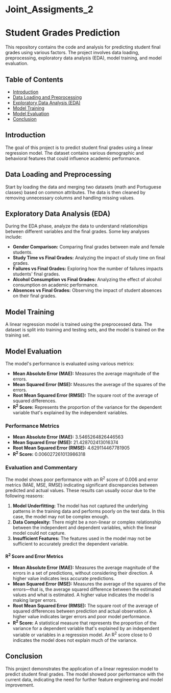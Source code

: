 # Joint_Assigments_2

<h1>Student Grades Prediction</h1>

<p>This repository contains the code and analysis for predicting student final grades using various factors. The project involves data loading, preprocessing, exploratory data analysis (EDA), model training, and model evaluation.</p>

<h2>Table of Contents</h2>
<ul>
  <li><a href="#introduction">Introduction</a></li>
  <li><a href="#data-loading-and-preprocessing">Data Loading and Preprocessing</a></li>
  <li><a href="#exploratory-data-analysis-eda">Exploratory Data Analysis (EDA)</a></li>
  <li><a href="#model-training">Model Training</a></li>
  <li><a href="#model-evaluation">Model Evaluation</a></li>
  <li><a href="#conclusion">Conclusion</a></li>
</ul>

<h2 id="introduction">Introduction</h2>
<p>The goal of this project is to predict student final grades using a linear regression model. The dataset contains various demographic and behavioral features that could influence academic performance.</p>

<h2 id="data-loading-and-preprocessing">Data Loading and Preprocessing</h2>
<p>Start by loading the data and merging two datasets (math and Portuguese classes) based on common attributes. The data is then cleaned by removing unnecessary columns and handling missing values.</p>

<h2 id="exploratory-data-analysis-eda">Exploratory Data Analysis (EDA)</h2>
<p>During the EDA phase, analyze the data to understand relationships between different variables and the final grades. Some key analyses include:</p>
<ul>
  <li><strong>Gender Comparison:</strong> Comparing final grades between male and female students.</li>
  <li><strong>Study Time vs Final Grades:</strong> Analyzing the impact of study time on final grades.</li>
  <li><strong>Failures vs Final Grades:</strong> Exploring how the number of failures impacts students' final grades.</li>
  <li><strong>Alcohol Consumption vs Final Grades:</strong> Analyzing the effect of alcohol consumption on academic performance.</li>
  <li><strong>Absences vs Final Grades:</strong> Observing the impact of student absences on their final grades.</li>
</ul>

<h2 id="model-training">Model Training</h2>
<p>A linear regression model is trained using the preprocessed data. The dataset is split into training and testing sets, and the model is trained on the training set.</p>

<h2 id="model-evaluation">Model Evaluation</h2>
<p>The model's performance is evaluated using various metrics:</p>
<ul>
  <li><strong>Mean Absolute Error (MAE):</strong> Measures the average magnitude of the errors.</li>
  <li><strong>Mean Squared Error (MSE):</strong> Measures the average of the squares of the errors.</li>
  <li><strong>Root Mean Squared Error (RMSE):</strong> The square root of the average of squared differences.</li>
  <li><strong>R<sup>2</sup> Score:</strong> Represents the proportion of the variance for the dependent variable that's explained by the independent variables.</li>
</ul>

<h3>Performance Metrics</h3>
<ul>
  <li><strong>Mean Absolute Error (MAE):</strong> 3.5465264826446563</li>
  <li><strong>Mean Squared Error (MSE):</strong> 21.428702413016374</li>
  <li><strong>Root Mean Squared Error (RMSE):</strong> 4.629114467781905</li>
  <li><strong>R<sup>2</sup> Score:</strong> 0.006027261013986318</li>
</ul>

<h3>Evaluation and Commentary</h3>
<p>The model shows poor performance with an R<sup>2</sup> score of 0.006 and error metrics (MAE, MSE, RMSE) indicating significant discrepancies between predicted and actual values. These results can usually occur due to the following reasons:</p>
<ol>
    <li><strong>Model Underfitting:</strong> The model has not captured the underlying patterns in the training data and performs poorly on the test data. In this case, the model may not be complex enough.</li>
    <li><strong>Data Complexity:</strong> There might be a non-linear or complex relationship between the independent and dependent variables, which the linear model could not capture.</li>
    <li><strong>Insufficient Features:</strong> The features used in the model may not be sufficient to accurately predict the dependent variable.</li>
</ol>

<h4>R<sup>2</sup> Score and Error Metrics</h4>
<ul>
    <li><strong>Mean Absolute Error (MAE):</strong> Measures the average magnitude of the errors in a set of predictions, without considering their direction. A higher value indicates less accurate predictions.</li>
    <li><strong>Mean Squared Error (MSE):</strong> Measures the average of the squares of the errors—that is, the average squared difference between the estimated values and what is estimated. A higher value indicates the model is making larger errors.</li>
    <li><strong>Root Mean Squared Error (RMSE):</strong> The square root of the average of squared differences between prediction and actual observation. A higher value indicates larger errors and poor model performance.</li>
    <li><strong>R<sup>2</sup> Score:</strong> A statistical measure that represents the proportion of the variance for a dependent variable that's explained by an independent variable or variables in a regression model. An R<sup>2</sup> score close to 0 indicates the model does not explain much of the variance.</li>
</ul>

<h2 id="conclusion">Conclusion</h2>
<p>This project demonstrates the application of a linear regression model to predict student final grades. The model showed poor performance with the current data, indicating the need for further feature engineering and model improvement.</p>
